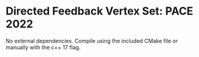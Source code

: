 # Directed Feedback Vertex Set: PACE 2022

No external dependencies. Compile using the included CMake file or manually with the c++ 17 flag.
